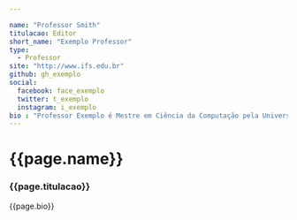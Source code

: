 ```yaml
---

name: "Professor Smith"
titulacao: Editor
short_name: "Exemplo Professor"
type: 
  - Professor
site: "http://www.ifs.edu.br"
github: gh_exemplo
social:
  facebook: face_exemplo
  twitter: t_exemplo
  instagram: i_exemplo
bio : "Professor Exemplo é Mestre em Ciência da Computação pela Universidade Federal de São Carlos (UFSCar). Graduada em Ciência da Computação pela Universidade Estadual do Sudoeste da Bahia (UESB). Faz parte do quadro docente do IFS- campus Lagarto desde 2009 e da elaboração do projeto pedagógico do curso do BSI à época da sua criação e atualmente leciona disciplinas."
---
```


# {{page.name}}
### {{page.titulacao}}

{{page.bio}}